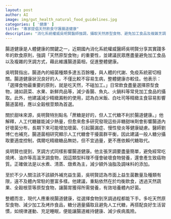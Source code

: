 ```yaml
---
layout: post
author: AI
image: img/gut_health_natural_food_guidelines.jpg
categories: [ '健康' ]
title: "專家提倡天然飲食守護腸道健康"
description: "消化系統權威吳明賢醫師強調，攝取天然原型食物、避免加工食品及複雜烹調方式，能有效維護腸道菌相與整體健康。同時，他提醒減少精緻澱粉、適量糖分並避免人工代糖，並建議以簡單烹調為主。良好飲食配合規律運動與充足睡眠，有助維持腸道健康並降低疾病風險。"
---
```

腸道健康是人體健康的關鍵之一，近期國內消化系統權威醫師吳明賢分享其實踐多年的飲食原則，強調「天然原型食物」的重要性，並建議民眾應盡量避免加工食品以及複雜的烹調方式，藉此維護腸道菌相，促進整體健康。

吳明賢指出，腸道內的細菌種類多達五百餘種，與人體的代謝、免疫系統密切相關。腸道健康狀況良好的人，不僅比較不容易生病，整體健康亦較佳。他表示：「選擇食物最重要的原則，就是吃天然，不碰加工。」日常飲食盡量選擇原型食物，諸如蔬菜、水果、新鮮肉品等，減少香腸、魚丸、火鍋料等常見加工食品的攝取。此外，他建議減少精緻澱粉的使用，認為白米飯、白吐司等精緻主食容易影響腸道菌相，應以全榖根莖類為首選。

關於甜味來源，吳明賢特別點名「蔗糖是好的，但人工代糖不利於腸道健康。」他解釋，人工代糖雖能減少熱量，但愈來愈多研究發現這些非糖甜味劑會影響腸道內好壞菌分布，長期下來可能增加壞菌、引起腸漏症、慢性發炎等健康疑慮。醫師劉博仁也補充，腸道菌相研究顯示人工代糖會干擾菌群平衡，因此建議一般人糖分攝取要適度控制，偶爾吃精緻糖品無妨，但不宜過量，更不應依賴代糖取代。

吳明賢也提到，烹調方式同樣影響腸道健康。他主張烹調要盡量簡單，避免經常吃燒烤、油炸等高溫烹調食物，因這類型料理不僅會破壞食物營養，還會產生致癌物質。正確做法是以水煮、清蒸、燉煮為主，減少額外油脂及調味料的添加。

至於不少人關注該不該額外補充益生菌，吳明賢認為市面上益生菌數量及種類有限，遠不及體內常駐的豐富多樣。他建議，重點依然在於均衡飲食，透過天然蔬果、全穀根莖等原型食物，讓腸胃獲得所需營養，有效培養體內好菌。

整體而言，現代人應重視腸道健康，從選擇食物到烹調過程都能下手。多吃天然原型食物、減少加工及烤炸食品，糖分適量攝取且避免人工代糖，再搭配良好生活習慣，如規律運動、充足睡眠，便能讓腸道維持健康、減少疾病風險。